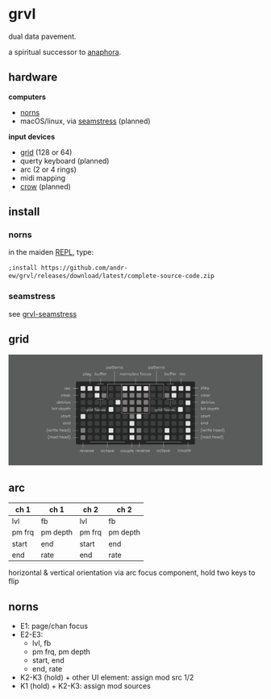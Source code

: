 # grvl

dual data pavement.

a spiritual successor to [anaphora](https://github.com/andr-ew/prosody#anaphora).

## hardware

**computers**

- [norns](https://github.com/p3r7/awesome-monome-norns)
- macOS/linux, via [seamstress](https://github.com/ryleelyman/seamstress) (planned)

**input devices**

- [grid](https://monome.org/docs/grid/) (128 or 64)
- querty keyboard (planned)
- arc (2 or 4 rings)
- midi mapping
- [crow](https://monome.org/docs/crow/) (planned)

## install

### norns

in the maiden [REPL](https://monome.org/docs/norns/image/wifi_maiden-images/install-repl.png), type:

```
;install https://github.com/andr-ew/grvl/releases/download/latest/complete-source-code.zip
```

### seamstress

see [grvl-seamstress](https://github.com/andr-ew/grvl-seamstress)

## grid

![diagram of the grid interface. text description forthcoming](/doc/grvl_grid.png)

## arc

| ch 1    | ch 1    | ch 2    | ch 2    |
| ------- | ------- | ------- | ------- |
| lvl     | fb      | lvl     | fb      |
| pm frq  | pm depth| pm frq  | pm depth|
| start   | end     | start   | end     |
| end     | rate    | end     | rate    |

horizontal & vertical orientation via arc focus component, hold two keys to flip

## norns

- E1: page/chan focus
- E2-E3:
  - lvl, fb
  - pm frq, pm depth
  - start, end
  - end, rate
- K2-K3 (hold) + other UI element: assign mod src 1/2
- K1 (hold) + K2-K3: assign mod sources

